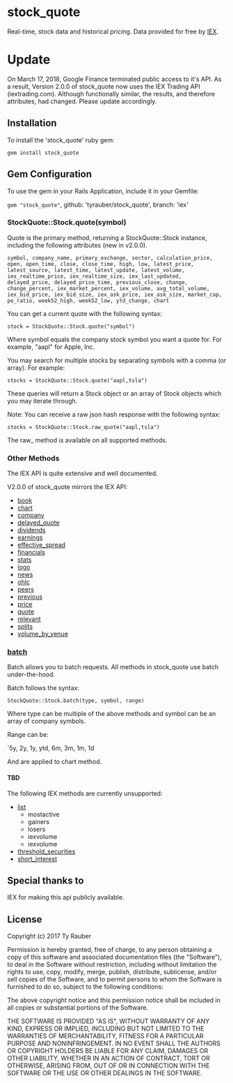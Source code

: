 # stock_quote

Real-time, stock data and historical pricing. Data provided for free by [IEX](https://iextrading.com/developer/).

# Update

On March 17, 2018, Google Finance terminated public access to it's API.  As a result, Version 2.0.0 of stock_quote now uses the IEX Trading API (iextrading.com). Although functionally similar, the results, and therefore attributes, had changed. Please update accordingly. 

## Installation

To install the 'stock_quote' ruby gem:

`gem install stock_quote`

## Gem Configuration

To use the gem in your Rails Application, include it in your Gemfile:

`gem "stock_quote"`, github: 'tyrauber/stock_quote', branch: 'iex'

### StockQuote::Stock.quote(symbol)

Quote is the primary method, returning a StockQuote::Stock instance, including the following attributes (new in v2.0.0).

`symbol, company_name, primary_exchange, sector, calculation_price, open, open_time, close, close_time, high, low, latest_price, latest_source, latest_time, latest_update, latest_volume, iex_realtime_price, iex_realtime_size, iex_last_updated, delayed_price, delayed_price_time, previous_close, change, change_percent, iex_market_percent, iex_volume, avg_total_volume, iex_bid_price, iex_bid_size, iex_ask_price, iex_ask_size, market_cap, pe_ratio, week52_high, week52_low, ytd_change, chart`

You can get a current quote with the following syntax:

`stock = StockQuote::Stock.quote("symbol")`

Where symbol equals the company stock symbol you want a quote for. For example, "aapl" for Apple, Inc.

You may search for multiple stocks by separating symbols with a comma (or array). For example:

`stocks = StockQuote::Stock.quote("aapl,tsla")`

These queries will return a Stock object or an array of Stock objects which you may iterate through. 

Note: You can receive a raw json hash response with the following syntax:

`stocks = StockQuote::Stock.raw_quote("aapl,tsla")`

The raw_ method is available on all supported methods.

### Other Methods

The IEX API is quite extensive and well documented.

V2.0.0 of stock_quote mirrors the IEX API:

* [book](https://iextrading.com/developer/docs/#book)
* [chart](https://iextrading.com/developer/docs/#chart)
* [company](https://iextrading.com/developer/docs/#company)
* [delayed_quote](https://iextrading.com/developer/docs/#delayed-quote)
* [dividends](https://iextrading.com/developer/docs/#dividends)
* [earnings](https://iextrading.com/developer/docs/#earnings)
* [effective_spread](https://iextrading.com/developer/docs/#effective-spread)
* [financials](https://iextrading.com/developer/docs/#financials)
* [stats](https://iextrading.com/developer/docs/#key-stats)
* [logo](https://iextrading.com/developer/docs/#logo)
* [news](https://iextrading.com/developer/docs/#news)
* [ohlc](https://iextrading.com/developer/docs/#ohlc)
* [peers](https://iextrading.com/developer/docs/#peers)
* [previous](https://iextrading.com/developer/docs/#previous)
* [price](https://iextrading.com/developer/docs/#price)
* [quote](https://iextrading.com/developer/docs/#quote)
* [relevant](https://iextrading.com/developer/docs/#relevant)
* [splits](https://iextrading.com/developer/docs/#splits)
* [volume_by_venue](https://iextrading.com/developer/docs/#volume-by-venue)

### [batch](https://iextrading.com/developer/docs/#batch-requests)

Batch allows you to batch requests.  All methods in stock_quote use batch under-the-hood.

Batch follows the syntax:

`StockQuote::Stock.batch(type, symbol, range)`

Where type can be multiple of the above methods and symbol can be an array of company symbols.

Range can be:

`5y, 2y, 1y, ytd, 6m, 3m, 1m, 1d

And are applied to chart method.

#### TBD

The following IEX methods are currently unsupported:

* [list](https://iextrading.com/developer/docs/#list)
  * mostactive
  * gainers
  * losers
  * iexvolume
  * iexvolume
* [threshold_securities](https://iextrading.com/developer/docs/#iex-regulation-sho-threshold-securities-list)
* [short_interest](https://iextrading.com/developer/docs/#iex-short-interest-list)


## Special thanks to

IEX for making this api publicly available.


## License

Copyright (c) 2017 Ty Rauber

Permission is hereby granted, free of charge, to any person obtaining a copy
of this software and associated documentation files (the "Software"), to deal
in the Software without restriction, including without limitation the rights
to use, copy, modify, merge, publish, distribute, sublicense, and/or sell
copies of the Software, and to permit persons to whom the Software is
furnished to do so, subject to the following conditions:

The above copyright notice and this permission notice shall be included in
all copies or substantial portions of the Software.

THE SOFTWARE IS PROVIDED "AS IS", WITHOUT WARRANTY OF ANY KIND, EXPRESS OR
IMPLIED, INCLUDING BUT NOT LIMITED TO THE WARRANTIES OF MERCHANTABILITY,
FITNESS FOR A PARTICULAR PURPOSE AND NONINFRINGEMENT. IN NO EVENT SHALL THE
AUTHORS OR COPYRIGHT HOLDERS BE LIABLE FOR ANY CLAIM, DAMAGES OR OTHER
LIABILITY, WHETHER IN AN ACTION OF CONTRACT, TORT OR OTHERWISE, ARISING FROM,
OUT OF OR IN CONNECTION WITH THE SOFTWARE OR THE USE OR OTHER DEALINGS IN
THE SOFTWARE.
